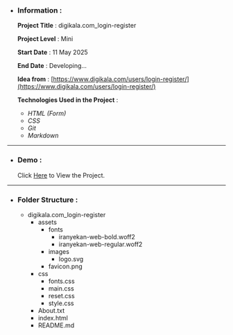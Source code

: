 - ### Information :

  **Project Title** : digikala.com_login-register

  **Project Level** : Mini

  **Start Date** : 11 May 2025

  **End Date** : Developing...

  **Idea from** : [https://www.digikala.com/users/login-register/](https://www.digikala.com/users/login-register/)

  **Technologies Used in the Project** :

  - _HTML (Form)_
  - _CSS_
  - _Git_
  - _Markdown_

---

- ### Demo :

  Click [Here](https://hojjatgholamzadeh1997.github.io/digikala.com_login-register/) to View the Project.

---

- ### Folder Structure :

  - digikala.com_login-register
    - assets
      - fonts
        - iranyekan-web-bold.woff2
        - iranyekan-web-regular.woff2
      - images
        - logo.svg
      - favicon.png
    - css
      - fonts.css
      - main.css
      - reset.css
      - style.css
    - About.txt
    - index.html
    - README.md
